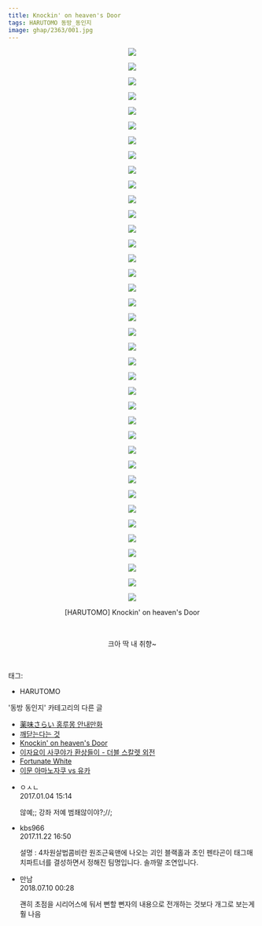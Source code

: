 ```yaml
---
title: Knockin' on heaven's Door
tags: HARUTOMO 동방_동인지
image: ghap/2363/001.jpg
---
```

<div class="article">
<p style="text-align: center; clear: none; float: none;"><img src="{{ site.nasurl }}/ghap/2363/001.jpg"/></p>
<p style="text-align: center; clear: none; float: none;"><img src="{{ site.nasurl }}/ghap/2363/002.jpg"/></p>
<p style="text-align: center; clear: none; float: none;"><img src="{{ site.nasurl }}/ghap/2363/003.jpg"/></p>
<p style="text-align: center; clear: none; float: none;"><img src="{{ site.nasurl }}/ghap/2363/004.jpg"/></p>
<p style="text-align: center; clear: none; float: none;"><img src="{{ site.nasurl }}/ghap/2363/005.jpg"/></p>
<p style="text-align: center; clear: none; float: none;"><img src="{{ site.nasurl }}/ghap/2363/006.jpg"/></p>
<p style="text-align: center; clear: none; float: none;"><img src="{{ site.nasurl }}/ghap/2363/007.jpg"/></p>
<p style="text-align: center; clear: none; float: none;"><img src="{{ site.nasurl }}/ghap/2363/008.jpg"/></p>
<p style="text-align: center; clear: none; float: none;"><img src="{{ site.nasurl }}/ghap/2363/009.jpg"/></p>
<p style="text-align: center; clear: none; float: none;"><img src="{{ site.nasurl }}/ghap/2363/010.jpg"/></p>
<p style="text-align: center; clear: none; float: none;"><img src="{{ site.nasurl }}/ghap/2363/011.jpg"/></p>
<p style="text-align: center; clear: none; float: none;"><img src="{{ site.nasurl }}/ghap/2363/012.jpg"/></p>
<p style="text-align: center; clear: none; float: none;"><img src="{{ site.nasurl }}/ghap/2363/013.jpg"/></p>
<p style="text-align: center; clear: none; float: none;"><img src="{{ site.nasurl }}/ghap/2363/014.jpg"/></p>
<p style="text-align: center; clear: none; float: none;"><img src="{{ site.nasurl }}/ghap/2363/015.jpg"/></p>
<p style="text-align: center; clear: none; float: none;"><img src="{{ site.nasurl }}/ghap/2363/016.jpg"/></p>
<p style="text-align: center; clear: none; float: none;"><img src="{{ site.nasurl }}/ghap/2363/017.jpg"/></p>
<p style="text-align: center; clear: none; float: none;"><img src="{{ site.nasurl }}/ghap/2363/018.jpg"/></p>
<p style="text-align: center; clear: none; float: none;"><img src="{{ site.nasurl }}/ghap/2363/019.jpg"/></p>
<p style="text-align: center; clear: none; float: none;"><img src="{{ site.nasurl }}/ghap/2363/020.jpg"/></p>
<p style="text-align: center; clear: none; float: none;"><img src="{{ site.nasurl }}/ghap/2363/021.jpg"/></p>
<p style="text-align: center; clear: none; float: none;"><img src="{{ site.nasurl }}/ghap/2363/022.jpg"/></p>
<p style="text-align: center; clear: none; float: none;"><img src="{{ site.nasurl }}/ghap/2363/023.jpg"/></p>
<p style="text-align: center; clear: none; float: none;"><img src="{{ site.nasurl }}/ghap/2363/024.jpg"/></p>
<p style="text-align: center; clear: none; float: none;"><img src="{{ site.nasurl }}/ghap/2363/025.jpg"/></p>
<p style="text-align: center; clear: none; float: none;"><img src="{{ site.nasurl }}/ghap/2363/026.jpg"/></p>
<p style="text-align: center; clear: none; float: none;"><img src="{{ site.nasurl }}/ghap/2363/027.jpg"/></p>
<p style="text-align: center; clear: none; float: none;"><img src="{{ site.nasurl }}/ghap/2363/028.jpg"/></p>
<p style="text-align: center; clear: none; float: none;"><img src="{{ site.nasurl }}/ghap/2363/029.jpg"/></p>
<p style="text-align: center; clear: none; float: none;"><img src="{{ site.nasurl }}/ghap/2363/030.jpg"/></p>
<p style="text-align: center; clear: none; float: none;"><img src="{{ site.nasurl }}/ghap/2363/031.jpg"/></p>
<p style="text-align: center; clear: none; float: none;"><img src="{{ site.nasurl }}/ghap/2363/032.jpg"/></p>
<p style="text-align: center; clear: none; float: none;"><img src="{{ site.nasurl }}/ghap/2363/033.jpg"/></p>
<p style="text-align: center; clear: none; float: none;"><img src="{{ site.nasurl }}/ghap/2363/034.jpg"/></p>
<p style="text-align: center; clear: none; float: none;"><img src="{{ site.nasurl }}/ghap/2363/035.jpg"/></p>
<p style="text-align: center; clear: none; float: none;"><img src="{{ site.nasurl }}/ghap/2363/036.jpg"/></p>
<p style="text-align: center; clear: none; float: none;"><img src="{{ site.nasurl }}/ghap/2363/037.jpg"/></p>
<p style="text-align: center; clear: none; float: none;"><img src="{{ site.nasurl }}/ghap/2363/038.jpg"/></p>
<p style="text-align: center; clear: none; float: none;">[HARUTOMO] Knockin' on heaven's Door</p>
<p style="text-align: center; clear: none; float: none;"><br/></p>
<p style="text-align: center; clear: none; float: none;">크아 딱 내 취향~</p>
<p><br/></p>
</div><div class="tagTrail">
<p>태그: </p>
<ul>
<li>HARUTOMO</li>
</ul>
</div><div class="another">
<p>'동방 동인지' 카테고리의 다른 글</p>
<ul>
<li><a href="/2016-09-27-ghap_2366">薬味さらい 홍루몽 안내만화</a></li>
<li><a href="/2016-09-27-ghap_2365">깨닫는다는 것</a></li>
<li><a href="/2016-09-27-ghap_2363">Knockin' on heaven's Door</a></li>
<li><a href="/2016-09-27-ghap_2361">이자요이 사쿠야가 환상들이 - 더블 스칼렛 외전</a></li>
<li><a href="/2016-09-27-ghap_2360">Fortunate White</a></li>
<li><a href="/2016-09-27-ghap_2359">이문 아마노자쿠 vs 유카</a></li>
</ul>
</div><div class="cb_module cb_fluid">
<div class="cb_wrt cb_profile">
<div class="comment">
<ul>
<li class="cb_thumb_off" id="comment14882958">
<div class="cb_comment_area">
<div class="cb_info_area">
<div class="cb_section">
<span class="cb_nick_name">ㅇㅅㄴ</span>
</div>
<div class="cb_section">
<span class="cb_date">2017.01.04 15:14 </span>
</div>
</div>
<div class="cb_dsc_comment">
<p class="cb_dsc">
											않예;; 강좌 저예 범좨않이야?;//; 
										</p>
</div>
</div></li>
<li class="cb_thumb_off" id="comment15135181">
<div class="cb_comment_area">
<div class="cb_info_area">
<div class="cb_section">
<span class="cb_nick_name">kbs966</span>
</div>
<div class="cb_section">
<span class="cb_date">2017.11.22 16:50 </span>
</div>
</div>
<div class="cb_dsc_comment">
<p class="cb_dsc">
											설명 : 4차원살법콤비란 원조근육맨에 나오는 괴인 블랙홀과 초인 펜타곤이 태그매치파트너를 결성하면서 정해진 팀명입니다. 솔까말 조연입니다.
										</p>
</div>
</div></li>
<li class="cb_thumb_off" id="comment15282977">
<div class="cb_comment_area">
<div class="cb_info_area">
<div class="cb_section">
<span class="cb_nick_name">만남</span>
</div>
<div class="cb_section">
<span class="cb_date">2018.07.10 00:28 </span>
</div>
</div>
<div class="cb_dsc_comment">
<p class="cb_dsc">
											괜히 초점을 시리어스에 둬서 뻔할 뻔자의 내용으로 전개하는 것보다 개그로 보는게 훨 나음
										</p>
</div>
</div></li>
</ul>
</div>
</div><!-- commentList close -->
</div>